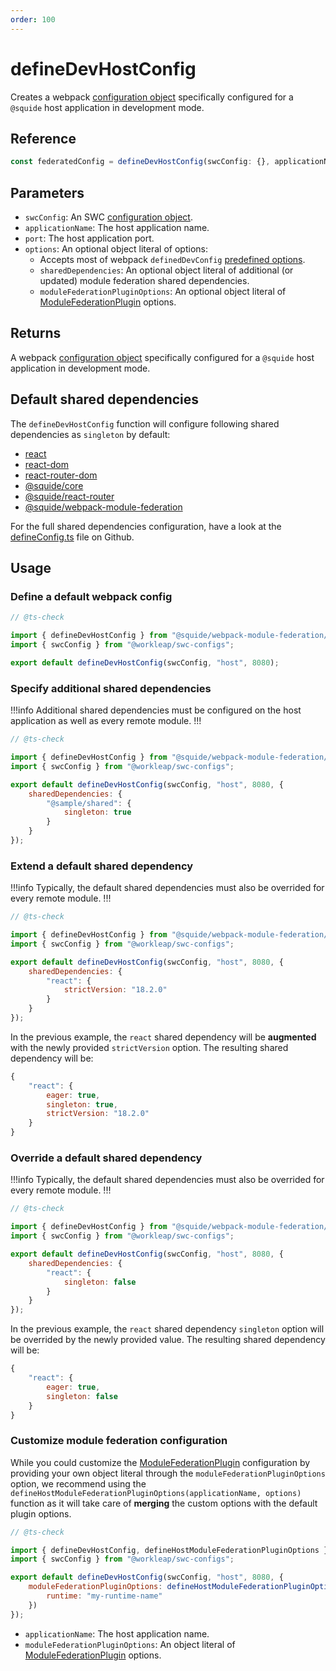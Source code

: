 ```yaml
---
order: 100
---
```


# defineDevHostConfig

Creates a webpack [configuration object](https://webpack.js.org/concepts/configuration/) specifically configured for a `@squide` host application in development mode.

## Reference

```ts
const federatedConfig = defineDevHostConfig(swcConfig: {}, applicationName, port, options?: {})
```

## Parameters

- `swcConfig`: An SWC [configuration object](https://swc.rs/docs/configuration/swcrc).
- `applicationName`: The host application name.
- `port`: The host application port.
- `options`: An optional object literal of options:
    - Accepts most of webpack `definedDevConfig` [predefined options](https://gsoft-inc.github.io/wl-web-configs/webpack/configure-dev/#3-set-predefined-options).
    - `sharedDependencies`: An optional object literal of additional (or updated) module federation shared dependencies.
    - `moduleFederationPluginOptions`: An optional object literal of [ModuleFederationPlugin](https://webpack.js.org/plugins/module-federation-plugin/) options.

## Returns

A webpack [configuration object](https://webpack.js.org/concepts/configuration/) specifically configured for a `@squide` host application in development mode.

## Default shared dependencies

The `defineDevHostConfig` function will configure following shared dependencies as `singleton` by default:
- [react](https://www.npmjs.com/package/react)
- [react-dom](https://www.npmjs.com/package/react-dom)
- [react-router-dom](https://www.npmjs.com/package/react-router-dom)
- [@squide/core](https://www.npmjs.com/package/@squide/core)
- [@squide/react-router](https://www.npmjs.com/package/@squide/react-router)
- [@squide/webpack-module-federation](https://www.npmjs.com/package/@squide/webpack-module-federation)

For the full shared dependencies configuration, have a look at the [defineConfig.ts](https://github.com/gsoft-inc/wl-squide/blob/main/packages/webpack-module-federation/src/defineConfig.ts) file on Github.

## Usage

### Define a default webpack config

```js !#6 host/webpack.dev.js
// @ts-check

import { defineDevHostConfig } from "@squide/webpack-module-federation/defineConfig.js";
import { swcConfig } from "@workleap/swc-configs";

export default defineDevHostConfig(swcConfig, "host", 8080);
```

### Specify additional shared dependencies

!!!info
Additional shared dependencies must be configured on the host application as well as every remote module.
!!!

```js !#7-11 host/webpack.dev.js
// @ts-check

import { defineDevHostConfig } from "@squide/webpack-module-federation/defineConfig.js";
import { swcConfig } from "@workleap/swc-configs";

export default defineDevHostConfig(swcConfig, "host", 8080, {
    sharedDependencies: {
        "@sample/shared": {
            singleton: true
        }
    }
});
```

### Extend a default shared dependency

!!!info
Typically, the default shared dependencies must also be overrided for every remote module.
!!!

```js !#7-11 host/webpack.dev.js
// @ts-check

import { defineDevHostConfig } from "@squide/webpack-module-federation/defineConfig.js";
import { swcConfig } from "@workleap/swc-configs";

export default defineDevHostConfig(swcConfig, "host", 8080, {
    sharedDependencies: {
        "react": {
            strictVersion: "18.2.0"
        }
    }
});
```

In the previous example, the `react` shared dependency will be **augmented** with the newly provided `strictVersion` option. The resulting shared dependency will be:

```js !#5
{
    "react": {
        eager: true,
        singleton: true,
        strictVersion: "18.2.0"
    }
}
```

### Override a default shared dependency

!!!info
Typically, the default shared dependencies must also be overrided for every remote module.
!!!

```js !#7-11 host/webpack.dev.js
// @ts-check

import { defineDevHostConfig } from "@squide/webpack-module-federation/defineConfig.js";
import { swcConfig } from "@workleap/swc-configs";

export default defineDevHostConfig(swcConfig, "host", 8080, {
    sharedDependencies: {
        "react": {
            singleton: false
        }
    }
});
```

In the previous example, the `react` shared dependency `singleton` option will be overrided by the newly provided value. The resulting shared dependency will be:

```js !#4
{
    "react": {
        eager: true,
        singleton: false
    }
}
```

### Customize module federation configuration

While you could customize the [ModuleFederationPlugin](https://webpack.js.org/plugins/module-federation-plugin/) configuration by providing your own object literal through the `moduleFederationPluginOptions` option, we recommend using the `defineHostModuleFederationPluginOptions(applicationName, options)` function as it will take care of **merging** the custom options with the default plugin options.

```js !#7-9 host/webpack.dev.js
// @ts-check

import { defineDevHostConfig, defineHostModuleFederationPluginOptions } from "@squide/webpack-module-federation/defineConfig.js";
import { swcConfig } from "@workleap/swc-configs";

export default defineDevHostConfig(swcConfig, "host", 8080, {
    moduleFederationPluginOptions: defineHostModuleFederationPluginOptions("host", {
        runtime: "my-runtime-name"
    })
});
```

- `applicationName`: The host application name.
- `moduleFederationPluginOptions`: An object literal of [ModuleFederationPlugin](https://webpack.js.org/plugins/module-federation-plugin/) options.



